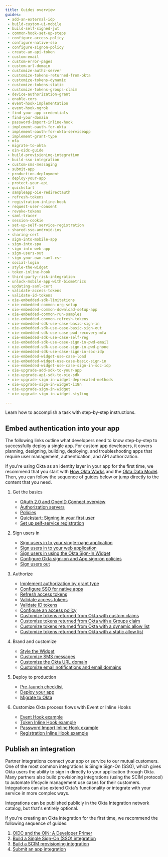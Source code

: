 ```yaml
---
title: Guides overview
guides:
 - add-an-external-idp
 - build-custom-ui-mobile
 - build-self-signed-jwt
 - common-hook-set-up-steps
 - configure-access-policy
 - configure-native-sso
 - configure-signon-policy
 - create-an-api-token
 - custom-email
 - custom-error-pages
 - custom-url-domain
 - customize-authz-server
 - customize-tokens-returned-from-okta
 - customize-tokens-dynamic
 - customize-tokens-static
 - customize-tokens-groups-claim
 - device-authorization-grant
 - enable-cors
 - event-hook-implementation
 - event-hook-ngrok
 - find-your-app-credentials
 - find-your-domain
 - password-import-inline-hook
 - implement-oauth-for-okta
 - implement-oauth-for-okta-serviceapp
 - implement-grant-type
 - mfa
 - migrate-to-okta
 - oin-oidc-guide
 - build-provisioning-integration
 - build-sso-integration
 - custom-sms-messaging
 - submit-app
 - production-deployment
 - deploy-your-app
 - protect-your-api
 - quickstart
 - sampleapp-oie-redirectauth
 - refresh-tokens
 - registration-inline-hook
 - request-user-consent
 - revoke-tokens
 - saml-tracer
 - session-cookie
 - set-up-self-service-registration
 - shared-sso-android-ios
 - sharing-cert
 - sign-into-mobile-app
 - sign-into-spa
 - sign-into-web-app
 - sign-users-out
 - sign-your-own-saml-csr
 - social-login
 - style-the-widget
 - token-inline-hook
 - third-party-risk-integration
 - unlock-mobile-app-with-biometrics
 - updating-saml-cert
 - validate-access-tokens
 - validate-id-tokens
 - oie-embedded-sdk-limitations
 - oie-embedded-common-org-setup
 - oie-embedded-common-download-setup-app
 - oie-embedded-common-run-samples
 - oie-embedded-common-refresh-tokens
 - oie-embedded-sdk-use-case-basic-sign-in
 - oie-embedded-sdk-use-case-basic-sign-out
 - oie-embedded-sdk-use-case-pwd-recovery-mfa
 - oie-embedded-sdk-use-case-self-reg
 - oie-embedded-sdk-use-case-sign-in-pwd-email
 - oie-embedded-sdk-use-case-sign-in-pwd-phone
 - oie-embedded-sdk-use-case-sign-in-soc-idp
 - oie-embedded-widget-use-case-load
 - oie-embedded-widget-use-case-basic-sign-in
 - oie-embedded-widget-use-case-sign-in-soc-idp
 - oie-upgrade-add-sdk-to-your-app
 - oie-upgrade-api-sdk-to-oie-sdk
 - oie-upgrade-sign-in-widget-deprecated-methods
 - oie-upgrade-sign-in-widget-i18n
 - oie-upgrade-sign-in-widget
 - oie-upgrade-sign-in-widget-styling

---
```


Learn how to accomplish a task with step-by-step instructions.

## Embed authentication into your app

The following links outline what developers need to know step-by-step to successfully deploy a single app. For custom app developers, it covers planning, designing, building, deploying, and troubleshooting apps that require user management, authentication, and API authorization.

If you're using Okta as an identity layer in your app for the first time, we recommend that you start with [How Okta Works](/docs/concepts/how-okta-works/) and the [Okta Data Model](/docs/concepts/okta-data-model/). Then, you can follow the sequence of guides below or jump directly to the content that you need.

1. Get the basics

    * [OAuth 2.0 and OpenID Connect overview](/docs/concepts/oauth-openid/)
    * [Authorization servers](/docs/concepts/auth-servers/)
    * [Policies](/docs/concepts/policies/)
    * [Quickstart: Signing in your first user](/docs/guides/quickstart/cli/main/)
    * [Set up self-service registration](/docs/guides/set-up-self-service-registration/)

2. Sign users in

    * [Sign users in to your single-page application](/docs/guides/sign-into-spa/angular/before-you-begin/)
    * [Sign users in to your web application](/docs/guides/sign-into-web-app/aspnet/main/)
    * [Sign users in using the Okta Sign-In Widget](/code/javascript/okta_sign-in_widget/)
    * [Configure Okta sign-on and App sign-on policies](/docs/guides/configure-signon-policy/)
    * [Sign users out](/docs/guides/sign-users-out/android/before-you-begin/)

3. Authorize

    * [Implement authorization by grant type](/docs/guides/implement-grant-type/-/main/)
    * [Configure SSO for native apps](/docs/guides/configure-native-sso/main/)
    * [Refresh access tokens](/docs/guides/refresh-tokens/)
    * [Validate access tokens](/docs/guides/validate-access-tokens/go/overview/)
    * [Validate ID tokens](/docs/guides/validate-id-tokens/)
    * [Configure an access policy](/docs/guides/configure-access-policy/overview/)
    * [Customize tokens returned from Okta with custom claims](/docs/guides/customize-tokens-returned-from-okta/main/)
    * [Customize tokens returned from Okta with a Groups claim](/docs/guides/customize-tokens-groups-claim/overview/)
    * [Customize tokens returned from Okta with a dynamic allow list](/docs/guides/customize-tokens-dynamic/)
    * [Customize tokens returned from Okta with a static allow list](/docs/guides/customize-tokens-static/)

4. Brand and customize

    * [Style the Widget](/docs/guides/style-the-widget/before-you-begin/)
    * [Customize SMS messages](/guides/custom-sms-messaging/)
    * [Customize the Okta URL domain](/docs/guides/custom-url-domain/)
    * [Customize email notifications and email domains](/docs/guides/custom-email/)

5. Deploy to production

    * [Pre-launch checklist](/docs/guides/production-deployment/deployment-checklist/)
    * [Deploy your app](/docs/guides/deploy-your-app/overview/)
    * [Migrate to Okta](/docs/guides/migrate-to-okta/prerequisites/)

6. Customize Okta process flows with Event or Inline Hooks

    * [Event Hook example](/docs/guides/event-hook-implementation/)
    * [Token Inline Hook example](/docs/guides/token-inline-hook/)
    * [Password Import Inline Hook example](/docs/guides/password-import-inline-hook/)
    * [Registration Inline Hook example](/docs/guides/registration-inline-hook/)

## Publish an integration

Partner integrations connect your app or service to our mutual customers. One of the most common integrations is Single Sign-On (SSO), which gives Okta users the ability to sign in directly to your application through Okta. Many partners also build provisioning integrations (using the SCIM protocol) to automate lifecycle management use cases for their customers. Integrations can also extend Okta's functionality or integrate with your service in more complex ways.

Integrations can be published publicly in the Okta Integration network catalog, but that's entirely optional.

If you're creating an Okta integration for the first time, we recommend the following sequence of guides:

1. [OIDC and the OIN: A Developer Primer](/docs/guides/oin-oidc-guide/overview/)
1. [Build a Single Sign-On (SSO) integration](/docs/guides/build-sso-integration/openidconnect/overview/)
1. [Build a SCIM provisioning integration](/docs/guides/build-provisioning-integration/overview/)
1. [Submit an app integration](/docs/guides/submit-app/openidconnect/overview/)
